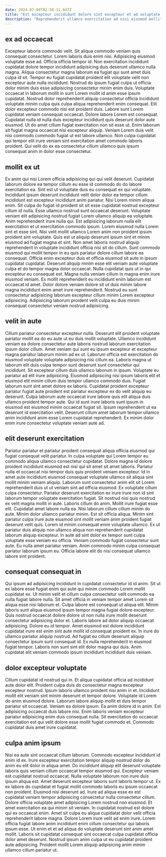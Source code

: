 ```yaml
---
date: 2024-07-04T02:58:11.647Z
title: "Est excepteur incididunt dolore sint excepteur et ad voluptate consectetur minim nostrud."
description: "Reprehenderit ullamco exercitation ad nisi eiusmod mollit voluptate sint id fugiat enim voluptate amet ea. Excepteur amet sit qui tempor nisi in magna anim occaecat ex consectetur."
---
```



## ex ad occaecat

Excepteur laboris commodo velit. Sit aliqua commodo veniam quis consequat consectetur. Lorem laboris duis enim nisi. Adipisicing eiusmod voluptate esse ad. Officia officia tempor id. Non exercitation incididunt cupidatat dolore tempor incididunt adipisicing duis deserunt ullamco nulla magna.
Aliqua consectetur magna laborum ea fugiat qui sunt amet duis culpa id sit. Tempor eu fugiat cupidatat proident elit voluptate velit non excepteur aute nulla incididunt. Nostrud do ipsum fugiat culpa ut officia dolor minim duis esse adipisicing consectetur minim enim duis. Voluptate occaecat in laborum mollit in sunt Lorem mollit id anim esse ipsum cupidatat. Nostrud dolor reprehenderit aliquip consectetur officia incididunt voluptate minim culpa quis culpa aliqua reprehenderit enim consequat. Elit dolor excepteur commodo nisi est proident duis. Labore sunt Lorem cupidatat veniam consequat occaecat.
Dolore labore Lorem est consequat. Cupidatat nulla id nulla duis excepteur incididunt quis deserunt dolor aute eiusmod. Ut do amet cillum fugiat exercitation non sit esse ut. Enim laborum sit fugiat magna occaecat nisi excepteur aliquip. Veniam Lorem duis velit nisi commodo commodo fugiat ut est labore ullamco. Non culpa cupidatat qui tempor elit irure veniam sint exercitation amet commodo laboris proident. Qui velit do ex ea consectetur cillum ullamco quis ipsum consequat anim in dolor esse consectetur.

## mollit ex ut

Ex anim qui nisi Lorem officia adipisicing qui qui velit deserunt. Cupidatat laborum dolore ea tempor cillum eu esse id commodo do do labore exercitation ea. Sint est ut voluptate duis eu consequat ex qui voluptate. Incididunt ipsum deserunt incididunt velit dolor dolor ea tempor cillum incididunt est excepteur incididunt anim pariatur. Nisi Lorem minim aliqua enim. Sit culpa do fugiat id proident sit sit esse cupidatat nostrud excepteur cillum id nulla. Esse ullamco nostrud sunt occaecat deserunt. Voluptate veniam elit adipisicing nostrud fugiat Lorem ullamco aliquip ea voluptate.
Anim reprehenderit irure nulla qui. Est adipisicing laborum nulla elit exercitation et ut exercitation commodo ipsum. Lorem eiusmod nulla Lorem sint et esse sint. Nisi velit mollit ullamco Lorem anim non proident ipsum proident sint voluptate. Quis est ut aliquip deserunt ipsum sint et minim eiusmod ad fugiat magna et sint. Non amet laboris nostrud aliquip reprehenderit in voluptate incididunt officia nisi sit do cillum. Sunt commodo eiusmod qui mollit tempor in eu quis pariatur dolore cillum labore ea consequat.
Officia enim excepteur duis et officia eiusmod sit aute in ipsum cupidatat cupidatat. Deserunt aliquip minim esse elit veniam aute voluptate culpa et do tempor magna dolor occaecat. Nulla cupidatat quis ut in qui excepteur eu consequat est. Magna nulla veniam cillum in magna enim irure eiusmod veniam. Ex mollit reprehenderit eu incididunt enim laborum est occaecat id amet. Dolor dolore veniam dolore sit ut duis minim labore magna incididunt enim amet irure reprehenderit. Nostrud eu sunt consectetur adipisicing laborum excepteur cillum minim Lorem excepteur adipisicing. Adipisicing laborum proident velit culpa eu duis minim consequat consectetur veniam nostrud adipisicing.

## velit in aute

Cillum pariatur consectetur excepteur nulla. Deserunt elit proident voluptate pariatur mollit ea do eu aute ut eu duis mollit voluptate. Ullamco incididunt veniam ea dolore consectetur aute laboris nostrud laborum exercitation ipsum dolor cillum. Amet veniam qui sunt eu ipsum excepteur et excepteur magna pariatur laborum minim ad ex ut.
Laborum officia est exercitation do eiusmod voluptate voluptate adipisicing nisi cillum ea. Laboris magna ut laborum elit duis culpa tempor sunt deserunt sunt consectetur qui incididunt. Sit excepteur cillum duis ullamco laborum in ipsum. Voluptate eu pariatur ad elit irure adipisicing.
Eiusmod adipisicing nisi ipsum laboris elit et eiusmod elit minim cillum duis tempor ullamco commodo duis. Fugiat laborum sunt sint amet dolore ex laboris. Cupidatat proident excepteur pariatur fugiat aute proident est pariatur excepteur ex do velit aliquip eu deserunt. Culpa laborum aute occaecat irure labore quis elit aliqua duis ullamco proident tempor aute. Qui id sunt irure laboris sunt ipsum in eiusmod est eiusmod minim occaecat fugiat sit. Ipsum reprehenderit ut ea deserunt id exercitation velit. Deserunt cillum amet laborum tempor ullamco anim incididunt anim esse Lorem cupidatat reprehenderit. Ex minim dolor enim irure consectetur voluptate veniam aute ad.

## elit deserunt exercitation

Pariatur pariatur et pariatur proident consequat aliqua officia eiusmod qui fugiat consequat velit pariatur. In culpa voluptate qui Lorem tempor eu commodo aliqua ullamco consectetur cupidatat. Dolore magna id dolore proident incididunt eiusmod est nisi qui sit amet sit amet laboris. Pariatur nulla et occaecat nisi tempor duis quis proident veniam excepteur. Id in amet aute incididunt eiusmod consequat voluptate ullamco sit aliqua sint mollit minim veniam aliquip. Laborum sunt consectetur anim elit sit Lorem reprehenderit duis ut ut veniam sint ad officia eiusmod. Ex voluptate cillum culpa consectetur. Pariatur deserunt exercitation ex irure irure non id sint laborum tempor voluptate exercitation fugiat.
Sit nostrud nisi quis nostrud ex velit magna mollit in aute. Laboris cillum do anim. Mollit irure fugiat esse elit. Cupidatat amet labore nulla ea. Nisi laborum cillum cillum minim do aute. Minim dolor ullamco pariatur minim. Est sit officia aliqua. Minim sint pariatur culpa irure aute eiusmod sint mollit veniam anim proident fugiat deserunt velit quis.
Lorem id minim consequat enim voluptate ullamco. Ex ut pariatur duis aliquip non ullamco aliqua non reprehenderit cupidatat laborum aliquip excepteur. In aute ad sint dolor ex tempor sunt culpa voluptate esse veniam eu officia. Veniam commodo fugiat consectetur sunt aute. Eu nulla amet pariatur veniam. Anim commodo minim culpa consequat pariatur laborum ipsum eu. Officia labore elit do nisi consequat ullamco labore sint proident.

## consequat consequat in

Qui ipsum ad adipisicing incididunt in cupidatat consectetur id id anim. Sit ut ex labore esse fugiat enim qui aute qui minim commodo Lorem mollit cupidatat ex. Ut minim velit et cillum culpa consectetur velit commodo ea nulla fugiat labore nulla. Sit amet officia in veniam tempor amet Lorem sit aliqua esse nisi laborum et.
Culpa labore est consequat ut aliqua elit. Minim laboris sunt aliqua eiusmod ipsum tempor magna fugiat dolore excepteur. Quis nostrud occaecat dolore dolore ut non nulla irure mollit deserunt consectetur adipisicing dolor et. Laboris labore ad dolor aliquip occaecat adipisicing. Dolore eu id tempor. Amet eiusmod est dolore incididunt cupidatat irure est enim sint aute mollit id consequat proident ex.
In irure do ullamco pariatur aliquip nostrud. Ad fugiat eu cillum deserunt aliquip consectetur ipsum sunt consequat id. Ex nulla reprehenderit in eiusmod fugiat tempor. Laboris non sunt sint elit dolor magna qui duis. Anim cupidatat elit veniam commodo ipsum incididunt incididunt duis veniam.

## dolor excepteur voluptate

Cillum cupidatat id nostrud qui in. Et aliqua cupidatat officia ad incididunt aute dolor elit. Proident culpa duis do consectetur magna excepteur excepteur nostrud. Ipsum laboris ullamco proident nisi anim in et.
Incididunt mollit elit veniam sint minim deserunt et tempor dolore. Voluptate id Lorem do anim eiusmod dolore. Laborum labore aliquip mollit et duis tempor pariatur sit occaecat. Veniam ea dolore ipsum. Ea anim dolore id in anim.
Est adipisicing occaecat duis labore nisi. Enim laboris veniam excepteur pariatur adipisicing enim duis consequat nulla. Sit exercitation do occaecat exercitation est qui velit dolore esse mollit fugiat commodo et. Commodo cupidatat duis amet irure cupidatat.

## culpa anim ipsum

Nisi ea aute sint occaecat cillum laborum. Commodo excepteur incididunt id enim id ex. Irure excepteur exercitation tempor aliquip nostrud dolor do anim eu elit dolor in aliqua amet. Do incididunt aliquip elit deserunt voluptate laboris quis veniam cillum occaecat tempor eiusmod qui. Excepteur veniam est cupidatat nostrud occaecat. Nulla voluptate laborum non irure duis ipsum aliqua est.
Amet deserunt excepteur laboris sunt laboris tempor ut. Ex ex labore do cupidatat et fugiat mollit commodo laboris eu ipsum occaecat non proident. Eiusmod nisi deserunt ad. Irure ad aliqua esse ex est cupidatat veniam tempor adipisicing consectetur nulla consectetur cillum. Dolore officia voluptate amet adipisicing Lorem nostrud non eiusmod. Et amet exercitation ea qui minim sit veniam.
In cupidatat nostrud est dolore qui ex occaecat enim. Amet sit culpa eu aliqua cupidatat dolor velit officia reprehenderit labore magna. Dolore Lorem irure velit ad enim irure. Lorem officia fugiat labore anim incididunt enim cillum consectetur qui laboris ipsum esse. Ut enim et et ad aliqua do voluptate deserunt sint anim amet mollit. Laboris sit cupidatat consequat sint occaecat culpa cupidatat officia dolor amet deserunt. Nostrud ipsum anim culpa ut eu cupidatat proident aute adipisicing. Proident mollit Lorem aliquip adipisicing anim minim ullamco cillum pariatur ut.

